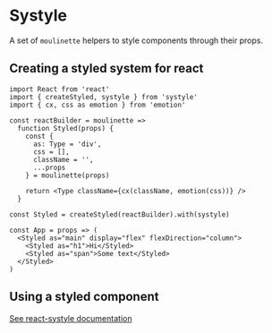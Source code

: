# Systyle

A set of `moulinette` helpers to style components through their props.

## Creating a styled system for react

```JS
import React from 'react'
import { createStyled, systyle } from 'systyle'
import { cx, css as emotion } from 'emotion'

const reactBuilder = moulinette =>
  function Styled(props) {
    const {
      as: Type = 'div',
      css = [],
      className = '',
      ...props
    } = moulinette(props)

    return <Type className={cx(className, emotion(css))} />
  }

const Styled = createStyled(reactBuilder).with(systyle)

const App = props => (
  <Styled as="main" display="flex" flexDirection="column">
    <Styled as="h1">Hi</Styled>
    <Styled as="span">Some text</Styled>
  </Styled>
)
```

## Using a styled component

[See react-systyle documentation](../react-systyle)
